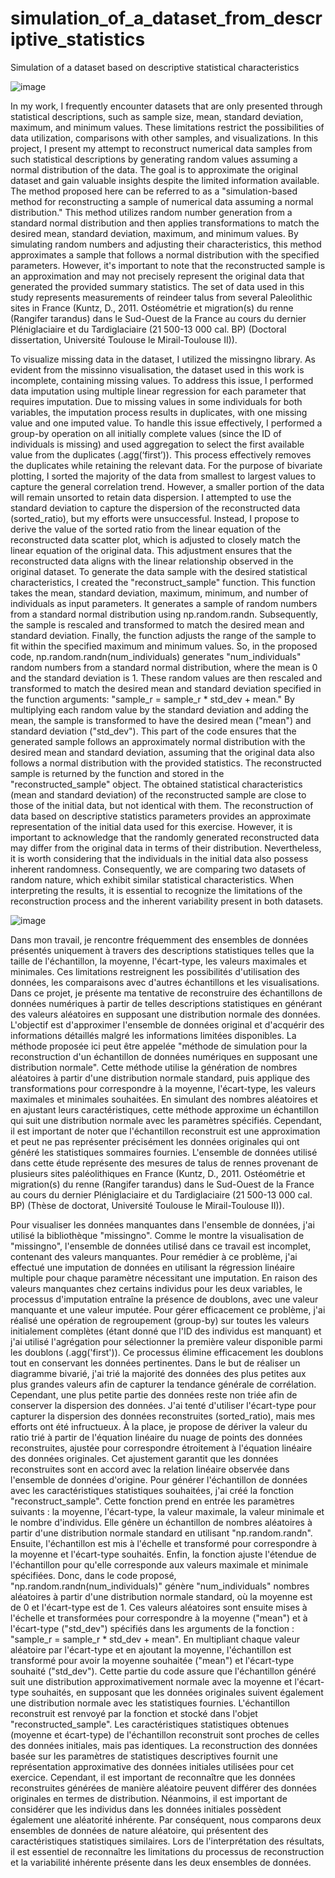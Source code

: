 # simulation_of_a_dataset_from_descriptive_statistics
Simulation of a dataset based on descriptive statistical characteristics

![image](https://github.com/Praemuntiacus/Data_Analyst_Job_Market_2022/assets/125415799/125c7f3d-0d19-41d5-8988-8a6183a1d716)

In my work, I frequently encounter datasets that are only presented through statistical descriptions, such as sample size, mean, standard deviation, maximum, and minimum values. These limitations restrict the possibilities of data utilization, comparisons with other samples, and visualizations. In this project, I present my attempt to reconstruct numerical data samples from such statistical descriptions by generating random values assuming a normal distribution of the data. The goal is to approximate the original dataset and gain valuable insights despite the limited information available.
The method proposed here can be referred to as a "simulation-based method for reconstructing a sample of numerical data assuming a normal distribution." This method utilizes random number generation from a standard normal distribution and then applies transformations to match the desired mean, standard deviation, maximum, and minimum values.
By simulating random numbers and adjusting their characteristics, this method approximates a sample that follows a normal distribution with the specified parameters. However, it's important to note that the reconstructed sample is an approximation and may not precisely represent the original data that generated the provided summary statistics.
The set of data used in this study represents measurements of reindeer talus from several Paleolithic sites in France (Kuntz, D., 2011. Ostéométrie et migration(s) du renne (Rangifer tarandus) dans le Sud-Ouest de la France au cours du dernier Pléniglaciaire et du Tardiglaciaire (21 500-13 000 cal. BP) (Doctoral dissertation, Université Toulouse le Mirail-Toulouse II)).

To visualize missing data in the dataset, I utilized the missingno library. As evident from the missinno visualisation, the dataset used in this work is incomplete, containing missing values. To address this issue, I performed data imputation using multiple linear regression for each parameter that requires imputation.
Due to missing values in some individuals for both variables, the imputation process results in duplicates, with one missing value and one imputed value. To handle this issue effectively, I performed a group-by operation on all initially complete values (since the ID of individuals is missing) and used aggregation to select the first available value from the duplicates (.agg(‘first’)). This process effectively removes the duplicates while retaining the relevant data.
For the purpose of bivariate plotting, I sorted the majority of the data from smallest to largest values to capture the general correlation trend. However, a smaller portion of the data will remain unsorted to retain data dispersion.
I attempted to use the standard deviation to capture the dispersion of the reconstructed data (sorted_ratio), but my efforts were unsuccessful. Instead, I propose to derive the value of the sorted ratio from the linear equation of the reconstructed data scatter plot, which is adjusted to closely match the linear equation of the original data. This adjustment ensures that the reconstructed data aligns with the linear relationship observed in the original dataset.
To generate the data sample with the desired statistical characteristics, I created the "reconstruct_sample" function. This function takes the mean, standard deviation, maximum, minimum, and number of individuals as input parameters. It generates a sample of random numbers from a standard normal distribution using np.random.randn. Subsequently, the sample is rescaled and transformed to match the desired mean and standard deviation. Finally, the function adjusts the range of the sample to fit within the specified maximum and minimum values. 
So, in the proposed code, np.random.randn(num_individuals) generates "num_individuals" random numbers from a standard normal distribution, where the mean is 0 and the standard deviation is 1. These random values are then rescaled and transformed to match the desired mean and standard deviation specified in the function arguments: "sample_r = sample_r * std_dev + mean." By multiplying each random value by the standard deviation and adding the mean, the sample is transformed to have the desired mean ("mean") and standard deviation ("std_dev").
This part of the code ensures that the generated sample follows an approximately normal distribution with the desired mean and standard deviation, assuming that the original data also follows a normal distribution with the provided statistics.
The reconstructed sample is returned by the function and stored in the "reconstructed_sample" object. The obtained statistical characteristics (mean and standard deviation) of the reconstructed sample are close to those of the initial data, but not identical with them.
The reconstruction of data based on descriptive statistics parameters provides an approximate representation of the initial data used for this exercise. However, it is important to acknowledge that the randomly generated reconstructed data may differ from the original data in terms of their distribution. Nevertheless, it is worth considering that the individuals in the initial data also possess inherent randomness. Consequently, we are comparing two datasets of random nature, which exhibit similar statistical characteristics. When interpreting the results, it is essential to recognize the limitations of the reconstruction process and the inherent variability present in both datasets.

![image](https://github.com/Praemuntiacus/Data_Analyst_Job_Market_2022/assets/125415799/1c09e9ef-5b0f-448a-b188-1aa46e343621)

Dans mon travail, je rencontre fréquemment des ensembles de données présentés uniquement à travers des descriptions statistiques telles que la taille de l'échantillon, la moyenne, l'écart-type, les valeurs maximales et minimales. Ces limitations restreignent les possibilités d'utilisation des données, les comparaisons avec d'autres échantillons et les visualisations. Dans ce projet, je présente ma tentative de reconstruire des échantillons de données numériques à partir de telles descriptions statistiques en générant des valeurs aléatoires en supposant une distribution normale des données. L'objectif est d'approximer l'ensemble de données original et d'acquérir des informations détaillés malgré les informations limitées disponibles.
La méthode proposée ici peut être appelée "méthode de simulation pour la reconstruction d'un échantillon de données numériques en supposant une distribution normale". Cette méthode utilise la génération de nombres aléatoires à partir d'une distribution normale standard, puis applique des transformations pour correspondre à la moyenne, l'écart-type, les valeurs maximales et minimales souhaitées.
En simulant des nombres aléatoires et en ajustant leurs caractéristiques, cette méthode approxime un échantillon qui suit une distribution normale avec les paramètres spécifiés. Cependant, il est important de noter que l'échantillon reconstruit est une approximation et peut ne pas représenter précisément les données originales qui ont généré les statistiques sommaires fournies.
L'ensemble de données utilisé dans cette étude représente des mesures de talus de rennes provenant de plusieurs sites paléolithiques en France (Kuntz, D., 2011. Ostéométrie et migration(s) du renne (Rangifer tarandus) dans le Sud-Ouest de la France au cours du dernier Pléniglaciaire et du Tardiglaciaire (21 500-13 000 cal. BP) (Thèse de doctorat, Université Toulouse le Mirail-Toulouse II)).

Pour visualiser les données manquantes dans l'ensemble de données, j'ai utilisé la bibliothèque "missingno". Comme le montre la visualisation de "missingno", l'ensemble de données utilisé dans ce travail est incomplet, contenant des valeurs manquantes. Pour remédier à ce problème, j'ai effectué une imputation de données en utilisant la régression linéaire multiple pour chaque paramètre nécessitant une imputation.
En raison des valeurs manquantes chez certains individus pour les deux variables, le processus d'imputation entraîne la présence de doublons, avec une valeur manquante et une valeur imputée. Pour gérer efficacement ce problème, j'ai réalisé une opération de regroupement (group-by) sur toutes les valeurs initialement complètes (étant donné que l'ID des individus est manquant) et j'ai utilisé l'agrégation pour sélectionner la première valeur disponible parmi les doublons (.agg('first')). Ce processus élimine efficacement les doublons tout en conservant les données pertinentes.
Dans le but de réaliser un diagramme bivarié, j'ai trié la majorité des données des plus petites aux plus grandes valeurs afin de capturer la tendance générale de corrélation. Cependant, une plus petite partie des données reste non triée afin de conserver la dispersion des données.
J'ai tenté d'utiliser l'écart-type pour capturer la dispersion des données reconstruites (sorted_ratio), mais mes efforts ont été infructueux. À la place, je propose de dériver la valeur du ratio trié à partir de l'équation linéaire du nuage de points des données reconstruites, ajustée pour correspondre étroitement à l'équation linéaire des données originales. Cet ajustement garantit que les données reconstruites sont en accord avec la relation linéaire observée dans l'ensemble de données d'origine.
Pour générer l'échantillon de données avec les caractéristiques statistiques souhaitées, j'ai créé la fonction "reconstruct_sample". Cette fonction prend en entrée les paramètres suivants : la moyenne, l'écart-type, la valeur maximale, la valeur minimale et le nombre d'individus. Elle génère un échantillon de nombres aléatoires à partir d'une distribution normale standard en utilisant "np.random.randn". Ensuite, l'échantillon est mis à l'échelle et transformé pour correspondre à la moyenne et l'écart-type souhaités. Enfin, la fonction ajuste l'étendue de l'échantillon pour qu'elle corresponde aux valeurs maximale et minimale spécifiées.
Donc, dans le code proposé, "np.random.randn(num_individuals)" génère "num_individuals" nombres aléatoires à partir d'une distribution normale standard, où la moyenne est de 0 et l'écart-type est de 1. Ces valeurs aléatoires sont ensuite mises à l'échelle et transformées pour correspondre à la moyenne ("mean") et à l'écart-type ("std_dev") spécifiés dans les arguments de la fonction : "sample_r = sample_r * std_dev + mean". En multipliant chaque valeur aléatoire par l'écart-type et en ajoutant la moyenne, l'échantillon est transformé pour avoir la moyenne souhaitée ("mean") et l'écart-type souhaité ("std_dev").
Cette partie du code assure que l'échantillon généré suit une distribution approximativement normale avec la moyenne et l'écart-type souhaités, en supposant que les données originales suivent également une distribution normale avec les statistiques fournies.
L'échantillon reconstruit est renvoyé par la fonction et stocké dans l'objet "reconstructed_sample". Les caractéristiques statistiques obtenues (moyenne et écart-type) de l'échantillon reconstruit sont proches de celles des données initiales, mais pas identiques.
La reconstruction des données basée sur les paramètres de statistiques descriptives fournit une représentation approximative des données initiales utilisées pour cet exercice. Cependant, il est important de reconnaître que les données reconstruites générées de manière aléatoire peuvent différer des données originales en termes de distribution. Néanmoins, il est important de considérer que les individus dans les données initiales possèdent également une aléatorité inhérente. Par conséquent, nous comparons deux ensembles de données de nature aléatoire, qui présentent des caractéristiques statistiques similaires. Lors de l'interprétation des résultats, il est essentiel de reconnaître les limitations du processus de reconstruction et la variabilité inhérente présente dans les deux ensembles de données.
